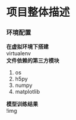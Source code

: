 # 项目整体描述
### 环境配置
**在虚拟环境下搭建**  
virtualenv  
**文件依赖的第三方模块**　　
1. os
2. h5py
3. numpy 
4. matplotlib

**模型训练结果**  
!img[]("cost.jpg")